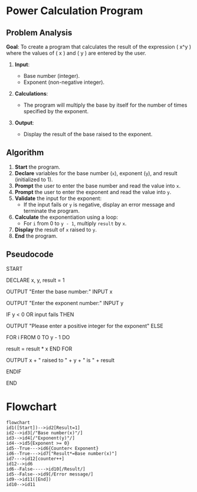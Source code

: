 # Power Calculation Program

## Problem Analysis
**Goal**: To create a program that calculates the result of the expression \( x^y \) where the values of \( x \) and \( y \) are entered by the user.


1. **Input**:
   - Base number (integer).
   - Exponent (non-negative integer).

2. **Calculations**:
   - The program will multiply the base by itself for the number of times specified by the exponent.

3. **Output**:
   - Display the result of the base raised to the exponent.

## Algorithm
1. **Start** the program.
2. **Declare** variables for the base number (`x`), exponent (`y`), and result (initialized to 1).
3. **Prompt** the user to enter the base number and read the value into `x`.
4. **Prompt** the user to enter the exponent and read the value into `y`.
5. **Validate** the input for the exponent:
   - If the input fails or `y` is negative, display an error message and terminate the program.
6. **Calculate** the exponentiation using a loop:
   - For `i` from 0 to `y - 1`, multiply `result` by `x`.
7. **Display** the result of `x` raised to `y`.
8. **End** the program.
## Pseudocode
START

DECLARE x, y, result = 1

OUTPUT "Enter the base number:"
INPUT x

OUTPUT "Enter the exponent number:"
INPUT y

IF y < 0 OR input fails THEN

OUTPUT "Please enter a positive integer for the exponent"
ELSE

FOR i FROM 0 TO y - 1 DO

result = result * x
END FOR

OUTPUT x + " raised to " + y + " is " + result

ENDIF

END

# Flowchart
``` mermaid
flowchart 
id1([Start])-->id2[Result=1]
id2-->id3[/"Base number(x)"/]
id3-->id4[/"Exponent(y)"/]
id4-->id5{Exponent >= 0}
id5--True--->id6{Counter< Exponent}
id6--True--->id7["Result*=Base number(x)"]
id7--->id12[counter++]
id12-->id6
id6--False----->id10[/Result/]
id5--False-->id9[/Error message/]
id9-->id11([End])
id10-->id11
```
